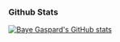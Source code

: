 

### Github Stats

  [![Baye Gaspard's GitHub stats](https://github-readme-stats.vercel.app/api?username=bayegaspard&show_icons=true&theme=tokyonight)](https://github.com/bayegaspard/github-readme-stats)

  




